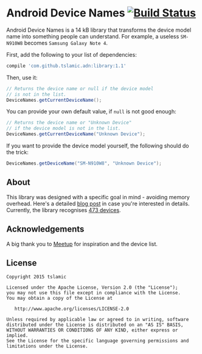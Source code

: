 
Android Device Names [![Build Status](https://travis-ci.org/tslamic/AndroidDeviceNames.svg?branch=master)](https://travis-ci.org/tslamic/AndroidDeviceNames)
===================

Android Device Names is a 14 kB library that transforms the device model name into something people can understand. For example, a useless `SM-N910W8` becomes `Samsung Galaxy Note 4`. 

First, add the following to your list of dependencies:

```groovy
compile 'com.github.tslamic.adn:library:1.1'
```

Then, use it:

```java
// Returns the device name or null if the device model 
// is not in the list.
DeviceNames.getCurrentDeviceName();
```

You can provide your own default value, if `null` is not good enough:

```java
// Returns the device name or "Unknown Device" 
// if the device model is not in the list.
DeviceNames.getCurrentDeviceName("Unknown Device");
```

If you want to provide the device model yourself, the following should do the trick:

```java
DeviceNames.getDeviceName("SM-N910W8", "Unknown Device");
```

About
---

This library was designed with a specific goal in mind - avoiding memory overhead. Here's a detailed [blog post](http://tslamic.github.io/creating-android-device-names/) in case you're interested in details. Currently, the library recognises [473 devices](https://github.com/tslamic/AndroidDeviceNames/blob/master/generator/devices/cached.devices).

Acknowledgements
---

A big thank you to [Meetup](https://github.com/meetup/android-device-names) for inspiration and the device list.

License
---

    Copyright 2015 tslamic

    Licensed under the Apache License, Version 2.0 (the "License");
    you may not use this file except in compliance with the License.
    You may obtain a copy of the License at

       http://www.apache.org/licenses/LICENSE-2.0

    Unless required by applicable law or agreed to in writing, software
    distributed under the License is distributed on an "AS IS" BASIS,
    WITHOUT WARRANTIES OR CONDITIONS OF ANY KIND, either express or implied.
    See the License for the specific language governing permissions and
    limitations under the License.